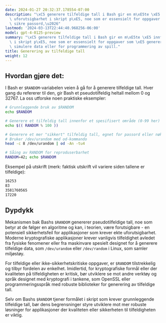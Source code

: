 ```yaml
---
date: 2024-01-27 20:32:37.178554-07:00
description: "\xC5 generere tilfeldige tall i Bash gir en m\xE5te \xE5 innf\xF8re\
  \ uforutsigbarhet i skript p\xE5, noe som er essensielt for oppgaver som \xE5 generere\
  \ sikre passord,\u2026"
lastmod: '2024-03-13T22:44:40.968256-06:00'
model: gpt-4-0125-preview
summary: "\xC5 generere tilfeldige tall i Bash gir en m\xE5te \xE5 innf\xF8re uforutsigbarhet\
  \ i skript p\xE5, noe som er essensielt for oppgaver som \xE5 generere sikre passord,\
  \ simulere data eller for programmering av spill."
title: Generering av tilfeldige tall
weight: 12
---
```


## Hvordan gjøre det:
I Bash er `$RANDOM`-variabelen veien å gå for å generere tilfeldige tall. Hver gang du refererer til den, gir Bash et pseudotilfeldig heltall mellom 0 og 32767. La oss utforske noen praktiske eksempler:

```Bash
# Grunnleggende bruk av $RANDOM
echo $RANDOM

# Generere et tilfeldig tall innenfor et spesifisert område (0-99 her)
echo $(( RANDOM % 100 ))

# Generere et mer "sikkert" tilfeldig tall, egnet for passord eller nøkler
# Bruker /dev/urandom med od-kommando
head -c 8 /dev/urandom | od -An -tu4

# Såing av RANDOM for reproduserbarhet
RANDOM=42; echo $RANDOM
```

Eksempel på utskrift (merk: faktisk utskrift vil variere siden tallene er tilfeldige):
```Bash
16253
83
3581760565
17220
```

## Dypdykk
Mekanismen bak Bashs `$RANDOM` genererer pseudotilfeldige tall, noe som betyr at de følger en algoritme og kan, i teorien, være forutsigbare - en potensiell sikkerhetsfeil for applikasjoner som krever ekte uforutsigbarhet. Moderne kryptografiske applikasjoner krever vanligvis tilfeldighet avledet fra fysiske fenomener eller fra maskinvare spesielt designet for å generere tilfeldige data, som `/dev/urandom` eller `/dev/random` i Linux, som samler miljøstøy.

For tilfeldige eller ikke-sikkerhetskritiske oppgaver, er `$RANDOM` tilstrekkelig og tilbyr fordelen av enkelhet. Imidlertid, for kryptografiske formål eller der kvaliteten på tilfeldigheten er kritisk, bør utviklere se mot andre verktøy og språk designet med kryptografi i tankene, som OpenSSL eller programmeringsspråk med robuste biblioteker for generering av tilfeldige tall.

Selv om Bashs `$RANDOM` tjener formålet i skript som krever grunnleggende tilfeldige tall, bør dens begrensninger styre utviklere mot mer robuste løsninger for applikasjoner der kvaliteten eller sikkerheten til tilfeldigheten er viktig.
